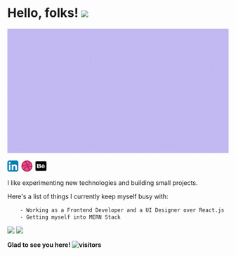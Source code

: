 # Hello, folks! <img src="https://raw.githubusercontent.com/MartinHeinz/MartinHeinz/master/wave.gif" width="30px">

<img src="/resource/software_developer.gif">

<a href="http://www.linkedin.com/in/sshreya07"><img width="25" height="25" src="/resource/linkedin.svg"></a>&ensp;<a href="https://dribbble.com/sshreya07"><img width="25" height="25" src="/resource/dribbble.png"></a>&ensp;<a href="https://sshreya07.github.io/portfolio/"><img width="25" height="25" src="/resource/behance.png"></a>


<p>
      I like experimenting new technologies and building small projects. 
</p>

<p>
      Here's a list of things I currently keep myself busy with:
</p>

        - Working as a Frontend Developer and a UI Designer over React.js
        - Getting myself into MERN Stack




<p>
  <img width="48%" src="https://github-readme-stats.vercel.app/api?username=sshreya07&show_icons=true&theme=tokyonight" />
  <img width="48%" src="https://github-readme-streak-stats.herokuapp.com/?user=sshreya07&theme=tokyonight" />
</p>

<strong>Glad to see you here! ![visitors](https://visitor-badge.glitch.me/badge?page_id=sshreya07.visitor-badge)</strong>

